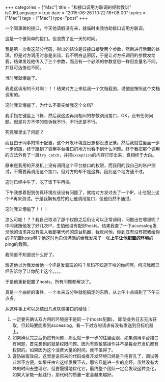 +++
categories = ["Mac"]
title  = "和接口调用方联调的经验教训"
isCJKLanguage = true
date = "2015-06-26T10:22:18+08:00"
topics = ["Mac"]
tags = ["Mac"]
type="post"
+++



一个同事做的接口，今天他请假没有来，就临时由我协助接口调用方联调。

这是一个很简单的接口。但浪费了近一天的时间。

我是第一次看这部分代码，得出的结论是该接口接受两个参数，然后进行后面的处理。但是对方调用时总是出错，我不明白这原因，于是让对方把调用的参数发给我，结果发现他传入了三个参数，而且有一个必须的参数意思一样但变量名不同，并且可选值也不同。

当时我就懵逼了。

我说这调用的不对啊！！！结果对方上来给我一个文档截图，说他是按照这个文档调用的。

这时我又懵逼了，为什么不事先给我这个文档?

我手指在键盘上飞舞，然后我这边再用相同的参数调用接口，OK，没有任何问题。但是对方不停的告诉我不行、不行还是不行。

究竟哪里出了问题？

而且由于同事的懒于配置，这个开发环境连日志都没法记录。然后我就往里面一步一步的跟，终于跟到了调用平台接口的地方也看不到什么问题。终于我把那个调用的方法外套了一层`try catch`，并把`Exception`的内容打印出来，真相终于大白。

原来是我用的开发机上没有调用这个平台接口的权限，而我用的我自己的账户测试，不需要再调用这个接口，但对方的却不是这样，因此这个地方通不过。

这时已经中午了，吃了饭下午再搞。

下午我想着配到仿真环境应该没有问题了，就给对方发过去了一个IP，让他配上这个IP再来测试。于是我胸有成竹的让他调用接口，但他仍然不通过。

这时我又懵逼了！！！

怎么可能！？？我自己取消了那个权限之后仍让可以正常调用，问题出在哪里呢？中间我跟他发了好几次IP，生怕他没有配好hosts。结果我查了一下accesslog发现他的请求并没有进入我部署代码的这台机器，我就问他，你到底有没有按我给你的IP配置hosts啊？他这时也自信满满的给我发来了一张**上午让他配置的环境**的ping的截图。

我简直不知道说什么好了。

难道他以为我发给他一个IP是发着玩的吗？尼玛不知道干啥的你问啊，何况我都已经告诉你了让你配上这个。。。。

于是他重新配置了hosts，所有问题都解决了。

真是一个曲折的事件，一个本来五分钟就能搞定的东西，从上午十点搞到了下午三点多。

从这件事上可以总结出几点联调接口的经验：

1. 一定要先确认双方用的环境是不是同一个(hosts配置)。
    即使业务日志无法获取，但起码要能看到accesslog，看一下对方的请求有没有发送到目标机器上。
2. 如果确认完之后仍然有问题，那么就一步一步的往里面跟，如果调用平台接口有问题，首先想到的就是权限问题。因为有些敏感操作并不是每台开发机都有权限的。如果因为这个浪费大量的时间，就不值得了。
3. 谨防破窗效应。这里是说原来的代码或者开发环境已经是千疮百孔了，调试等非常不方便，如果任由它这样发展下去，那它只能进一步的变坏。虽然没有大块的时间去整理它，但要慢慢地优化它，最终整个团队一定会发现这种变化，如果大家能一起践行，那代码的质量一定会越来越好。
